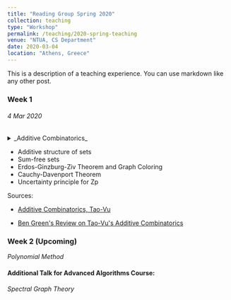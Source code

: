 ```yaml
---
title: "Reading Group Spring 2020"
collection: teaching
type: "Workshop"
permalink: /teaching/2020-spring-teaching
venue: "NTUA, CS Department"
date: 2020-03-04
location: "Athens, Greece"
---
```


This is a description of a teaching experience. You can use markdown like any other post.

### Week 1 
###### 4 Mar 2020

<details>
  <summary>_Additive Combinatorics_</summary>
  Additive combinatorics is a rapidly developing and rather exciting area of mathematics. One major area of study in additive combinatorics are inverse problems: given the size of the sumset A + B is small, what can we say about the structures of A  and B? The methods used for tackling such questions often come from many different fields of mathematics, including combinatorics, ergodic theory, analysis, graph theory, group theory, and linear algebraic and polynomial methods.     
</details>

* Additive structure of sets
* Sum-free sets
* Erdos-Ginzburg-Ziv Theorem and Graph Coloring
* Cauchy-Davenport Theorem
* Uncertainty principle for Zp
    
Sources: 

- [Additive Combinatorics, Tao-Vu](https://www.cambridge.org/core/books/additive-combinatorics/D408BA34B567974CC8FB0CEC2A49A807) 

- [Ben Green's Review on Tao-Vu's Additive Combinatorics](http://people.maths.ox.ac.uk/greenbj/papers/book-review.pdf)


### Week 2 (Upcoming)

_Polynomial Method_


#### Additional Talk for Advanced Algorithms Course:

_Spectral Graph Theory_


